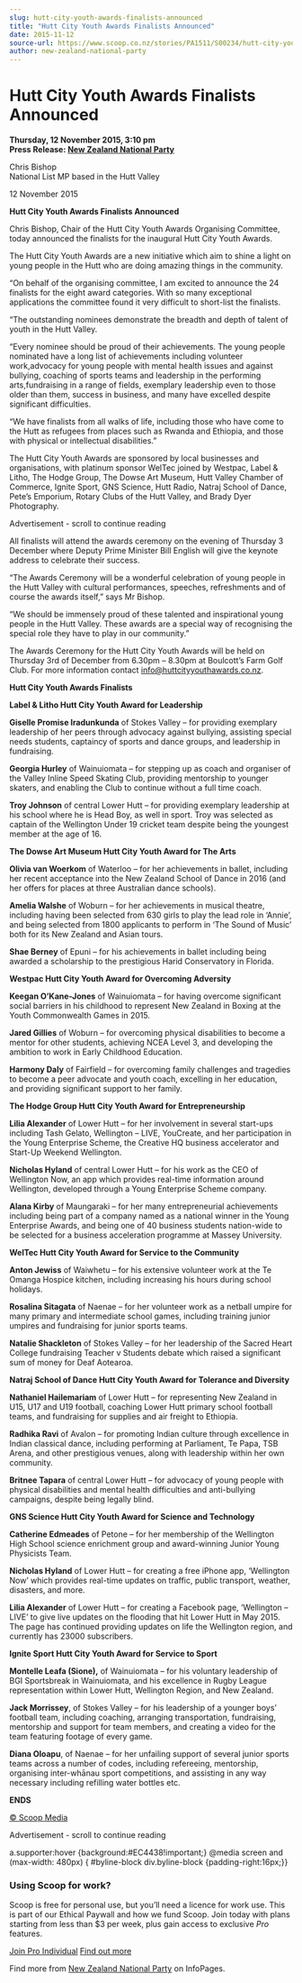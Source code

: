```yaml
---
slug: hutt-city-youth-awards-finalists-announced
title: "Hutt City Youth Awards Finalists Announced"
date: 2015-11-12
source-url: https://www.scoop.co.nz/stories/PA1511/S00234/hutt-city-youth-awards-finalists-announced.htm
author: new-zealand-national-party
---
```

Hutt City Youth Awards Finalists Announced
==========================================

**Thursday, 12 November 2015, 3:10 pm**  
**Press Release: [New Zealand National Party](https://info.scoop.co.nz/New_Zealand_National_Party)**

  
Chris Bishop  
National List MP based in the Hutt Valley  

  
12 November 2015

**Hutt City Youth Awards Finalists Announced**

Chris Bishop, Chair of the Hutt City Youth Awards Organising Committee, today announced the finalists for the inaugural Hutt City Youth Awards.

The Hutt City Youth Awards are a new initiative which aim to shine a light on young people in the Hutt who are doing amazing things in the community.

“On behalf of the organising committee, I am excited to announce the 24 finalists for the eight award categories. With so many exceptional applications the committee found it very difficult to short-list the finalists.

“The outstanding nominees demonstrate the breadth and depth of talent of youth in the Hutt Valley.

“Every nominee should be proud of their achievements. The young people nominated have a long list of achievements including volunteer work,advocacy for young people with mental health issues and against bullying, coaching of sports teams and leadership in the performing arts,fundraising in a range of fields, exemplary leadership even to those older than them, success in business, and many have excelled despite significant difficulties.

“We have finalists from all walks of life, including those who have come to the Hutt as refugees from places such as Rwanda and Ethiopia, and those with physical or intellectual disabilities.”

The Hutt City Youth Awards are sponsored by local businesses and organisations, with platinum sponsor WelTec joined by Westpac, Label & Litho, The Hodge Group, The Dowse Art Museum, Hutt Valley Chamber of Commerce, Ignite Sport, GNS Science, Hutt Radio, Natraj School of Dance, Pete’s Emporium, Rotary Clubs of the Hutt Valley, and Brady Dyer Photography.

Advertisement - scroll to continue reading





All finalists will attend the awards ceremony on the evening of Thursday 3 December where Deputy Prime Minister Bill English will give the keynote address to celebrate their success.

“The Awards Ceremony will be a wonderful celebration of young people in the Hutt Valley with cultural performances, speeches, refreshments and of course the awards itself,” says Mr Bishop.

“We should be immensely proud of these talented and inspirational young people in the Hutt Valley. These awards are a special way of recognising the special role they have to play in our community.”  
  
The Awards Ceremony for the Hutt City Youth Awards will be held on Thursday 3rd of December from 6.30pm – 8.30pm at Boulcott’s Farm Golf Club. For more information contact info@huttcityyouthawards.co.nz.  
  
  
**Hutt City Youth Awards Finalists**  
  
  
**Label & Litho Hutt City Youth Award for Leadership**  
  
**Giselle Promise Iradunkunda** of Stokes Valley – for providing exemplary leadership of her peers through advocacy against bullying, assisting special needs students, captaincy of sports and dance groups, and leadership in fundraising.

**Georgia Hurley** of Wainuiomata – for stepping up as coach and organiser of the Valley Inline Speed Skating Club, providing mentorship to younger skaters, and enabling the Club to continue without a full time coach.

**Troy Johnson** of central Lower Hutt – for providing exemplary leadership at his school where he is Head Boy, as well in sport. Troy was selected as captain of the Wellington Under 19 cricket team despite being the youngest member at the age of 16.

**The Dowse Art Museum Hutt City Youth Award for The Arts**  
  
**Olivia van Woerkom** of Waterloo – for her achievements in ballet, including her recent acceptance into the New Zealand School of Dance in 2016 (and her offers for places at three Australian dance schools).

**Amelia Walshe** of Woburn – for her achievements in musical theatre, including having been selected from 630 girls to play the lead role in ‘Annie’, and being selected from 1800 applicants to perform in ‘The Sound of Music’ both for its New Zealand and Asian tours.

**Shae Berney** of Epuni – for his achievements in ballet including being awarded a scholarship to the prestigious Harid Conservatory in Florida.

**Westpac Hutt City Youth Award for Overcoming Adversity**  
  
**Keegan O’Kane-Jones** of Wainuiomata – for having overcome significant social barriers in his childhood to represent New Zealand in Boxing at the Youth Commonwealth Games in 2015.

**Jared Gillies** of Woburn – for overcoming physical disabilities to become a mentor for other students, achieving NCEA Level 3, and developing the ambition to work in Early Childhood Education.

**Harmony Daly** of Fairfield – for overcoming family challenges and tragedies to become a peer advocate and youth coach, excelling in her education, and providing significant support to her family.

**The Hodge Group Hutt City Youth Award for Entrepreneurship**  
  
**Lilia Alexander** of Lower Hutt – for her involvement in several start-ups including Tash Gelato, Wellington – LIVE, YouCreate, and her participation in the Young Enterprise Scheme, the Creative HQ business accelerator and Start-Up Weekend Wellington.

**Nicholas Hyland** of central Lower Hutt – for his work as the CEO of Wellington Now, an app which provides real-time information around Wellington, developed through a Young Enterprise Scheme company.

**Alana Kirby** of Maungaraki – for her many entrepreneurial achievements including being part of a company named as a national winner in the Young Enterprise Awards, and being one of 40 business students nation-wide to be selected for a business acceleration programme at Massey University.

**WelTec Hutt City Youth Award for Service to the Community**  
  
**Anton Jewiss** of Waiwhetu – for his extensive volunteer work at the Te Omanga Hospice kitchen, including increasing his hours during school holidays.

**Rosalina Sitagata** of Naenae – for her volunteer work as a netball umpire for many primary and intermediate school games, including training junior umpires and fundraising for junior sports teams.

**Natalie Shackleton** of Stokes Valley – for her leadership of the Sacred Heart College fundraising Teacher v Students debate which raised a significant sum of money for Deaf Aotearoa.

**Natraj School of Dance Hutt City Youth Award for Tolerance and Diversity**  
  
**Nathaniel Hailemariam** of Lower Hutt – for representing New Zealand in U15, U17 and U19 football, coaching Lower Hutt primary school football teams, and fundraising for supplies and air freight to Ethiopia.

**Radhika Ravi** of Avalon – for promoting Indian culture through excellence in Indian classical dance, including performing at Parliament, Te Papa, TSB Arena, and other prestigious venues, along with leadership within her own community.

**Britnee Tapara** of central Lower Hutt – for advocacy of young people with physical disabilities and mental health difficulties and anti-bullying campaigns, despite being legally blind.

**GNS Science Hutt City Youth Award for Science and Technology**  
  
**Catherine Edmeades** of Petone – for her membership of the Wellington High School science enrichment group and award-winning Junior Young Physicists Team.

**Nicholas Hyland** of Lower Hutt – for creating a free iPhone app, ‘Wellington Now’ which provides real-time updates on traffic, public transport, weather, disasters, and more.

**Lilia Alexander** of Lower Hutt – for creating a Facebook page, ‘Wellington – LIVE’ to give live updates on the flooding that hit Lower Hutt in May 2015. The page has continued providing updates on life the Wellington region, and currently has 23000 subscribers.

**Ignite Sport Hutt City Youth Award for Service to Sport**  
  
**Montelle Leafa (Sione),** of Wainuiomata – for his voluntary leadership of BGI Sportsbreak in Wainuiomata, and his excellence in Rugby League representation within Lower Hutt, Wellington Region, and New Zealand.

**Jack Morrissey**, of Stokes Valley – for his leadership of a younger boys’ football team, including coaching, arranging transportation, fundraising, mentorship and support for team members, and creating a video for the team featuring footage of every game.

**Diana Oloapu**, of Naenae – for her unfailing support of several junior sports teams across a number of codes, including refereeing, mentorship, organising inter-whānau sport competitions, and assisting in any way necessary including refilling water bottles etc.  
  
  
**ENDS**  

[© Scoop Media](http://www.scoop.co.nz/about/terms.html)  

Advertisement - scroll to continue reading



a.supporter:hover {background:#EC4438!important;} @media screen and (max-width: 480px) { #byline-block div.byline-block {padding-right:16px;}}

### Using Scoop for work?

Scoop is free for personal use, but you’ll need a licence for work use. This is part of our Ethical Paywall and how we fund Scoop. Join today with plans starting from less than $3 per week, plus gain access to exclusive _Pro_ features.  
  
[Join Pro Individual](https://pro.scoop.co.nz/Individual/?from=ProIn24) [Find out more](https://pro.scoop.co.nz/using-scoop-for-work/?from=ProIn24)

Find more from [New Zealand National Party](https://info.scoop.co.nz/New_Zealand_National_Party) on InfoPages.